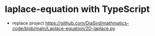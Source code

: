 # laplace-equation with TypeScript

- replace project
  <https://github.com/DiaSird/mathmatics-code/blob/main/Laplace-equation/2D-laplace.py>
